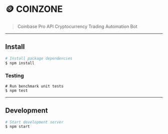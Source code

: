 # 🪙 COINZONE

> Coinbase Pro API Cryptocurrency Trading Automation Bot

---

## Install

```bash
# Install package dependencies
$ npm install
```

### Testing

```
# Run benchmark unit tests
$ npm test
```

---

## Development

```bash
# Start development server
$ npm start
```
